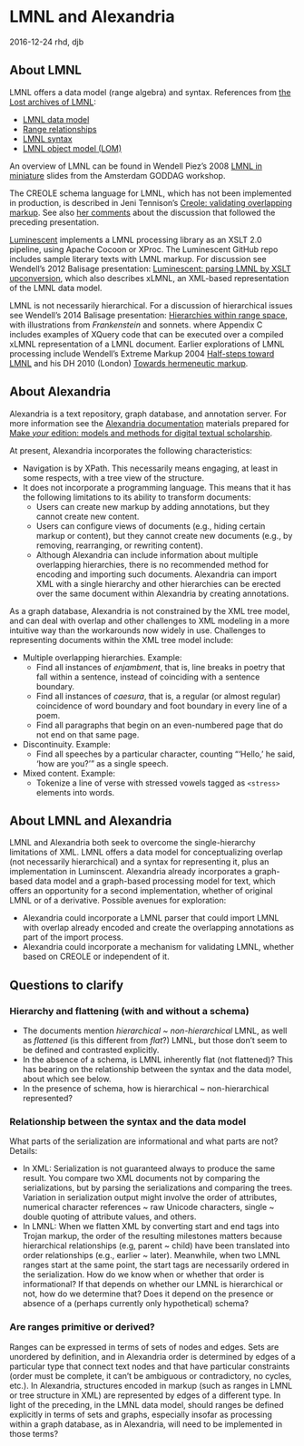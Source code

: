 # LMNL and Alexandria

2016-12-24 rhd, djb

## About LMNL

LMNL offers a data model (range algebra) and syntax. References from [the Lost archives of LMNL](http://lmnl-markup.org/specs/):

* [LMNL data model](http://lmnl-markup.org/specs/archive/LMNL_data_model.xhtml)
* [Range relationships](http://lmnl-markup.org/specs/archive/Range_relationships.xhtml)
* [LMNL syntax](http://lmnl-markup.org/specs/archive/LMNL_syntax.xhtml)
* [LMNL object model (LOM)](http://lmnl-markup.org/specs/archive/LOM.xhtml)

An overview of LMNL can be found in Wendell Piez’s 2008 [LMNL in miniature](http://piez.org/wendell/LMNL/Amsterdam2008/presentation-slides.html) slides from the Amsterdam GODDAG workshop.

The CREOLE schema language for LMNL, which has not been implemented in production, is described in Jeni Tennison’s [Creole: validating overlapping markup](http://www.princexml.com/howcome/2007/xtech/papers/output/0077-30/index.xhtml). See also [her comments](http://www.jenitennison.com/2007/05/16/xtech-creole-presentation-fallout.html) about the discussion that followed the preceding presentation.

[Luminescent](https://github.com/wendellpiez/Luminescent) implements a LMNL processing library as an XSLT 2.0 pipeline, using Apache Cocoon or XProc. The Luminescent GitHub repo includes sample literary texts with LMNL markup. For discussion see Wendell’s 2012 Balisage presentation: [Luminescent: parsing LMNL by XSLT upconversion](http://balisage.net/Proceedings/vol8/html/Piez01/BalisageVol8-Piez01.html), which also describes xLMNL, an XML-based representation of the LMNL data model.

LMNL is not necessarily hierarchical. For a discussion of hierarchical issues see Wendell’s 2014 Balisage presentation: [Hierarchies within range space](http://balisage.net/Proceedings/vol13/html/Piez01/BalisageVol13-Piez01.html), with illustrations from _Frankenstein_ and sonnets. where Appendix C includes examples of XQuery code that can be executed over a compiled xLMNL representation of a LMNL document. Earlier explorations of LMNL processing include Wendell’s Extreme Markup 2004 [Half-steps toward LMNL](http://www.piez.org/wendell/papers/LMNL-halfsteps.pdf) and his DH 2010 (London) [Towards hermeneutic markup](http://www.piez.org/wendell/papers/dh2010/index.html). 

## About Alexandria

Alexandria is a text repository, graph database, and annotation server. For more information see the [Alexandria documentation](https://github.com/Pittsburgh-NEH-Institute/Institute-Materials-2017/blob/master/alexandria/alexandria_documentation.md) materials prepared for [Make _your_ edition: models and methods for digital textual scholarship](https://github.com/Pittsburgh-NEH-Institute/Institute-Materials-2017).

At present, Alexandria incorporates the following characteristics:

* Navigation is by XPath. This necessarily means engaging, at least in some respects, with a tree view of the structure.
* It does not incorporate a programming language. This means that it has the following limitations to its ability to transform documents:
	* Users can create new markup by adding annotations, but they cannot create new content.
	* Users can configure views of documents (e.g., hiding certain markup or content), but they cannot create new documents (e.g., by removing, rearranging, or rewriting content).
	* Although Alexandria can include information about multiple overlapping hierarchies, there is no recommended method for encoding and importing such documents. Alexandria can import XML with a single hierarchy and other hierarchies can be erected over the same document within Alexandria by creating annotations.

As a graph database, Alexandria is not constrained by the XML tree model, and can deal with overlap and other challenges to XML modeling in a more intuitive way than the workarounds now widely in use. Challenges to representing documents within the XML tree model include:

* Multiple overlapping hierarchies. Example:
	* Find all instances of _enjambment_, that is, line breaks in poetry that fall within a sentence, instead of coinciding with a sentence boundary.
	* Find all instances of _caesura_, that is, a regular (or almost regular) coincidence of word boundary and foot boundary in every line of a poem.
	* Find all paragraphs that begin on an even-numbered page that do not end on that same page.
* Discontinuity. Example:
	* Find all speeches by a particular character, counting “‘Hello,’ he said, ‘how are you?’” as a single speech.
* Mixed content. Example:
	* Tokenize a line of verse with stressed vowels tagged as `<stress>` elements into words.

## About LMNL and Alexandria

LMNL and Alexandria both seek to overcome the single-hierarchy limitations of XML. LMNL offers a data model for conceptualizing overlap (not necessarily hierarchical) and a syntax for representing it, plus an implementation in Luminscent. Alexandria already incorporates a graph-based data model and a graph-based processing model for text, which offers an opportunity for a second implementation, whether of original LMNL or of a derivative. Possible avenues for exploration:

* Alexandria could incorporate a LMNL parser that could import LMNL with overlap already encoded and create the overlapping annotations as part of the import process.
* Alexandria could incorporate a mechanism for validating LMNL, whether based on CREOLE or independent of it.

## Questions to clarify

### Hierarchy and flattening (with and without a schema)

* The documents mention _hierarchical ~ non-hierarchical_ LMNL, as well as _flattened_ (is this different from _flat_?) LMNL, but those don’t seem to be defined and contrasted explicitly.
* In the absence of a schema, is LMNL inherently flat (not flattened)? This has bearing on the relationship between the syntax and the data model, about which see below.
* In the presence of schema, how is hierarchical ~ non-hierarchical represented?

### Relationship between the syntax and the data model

What parts of the serialization are informational and what parts are not? Details:

* In XML: Serialization is not guaranteed always to produce the same result. You compare two XML documents not by comparing the serializations, but by parsing the serializations and comparing the trees. Variation in serialization output might involve the order of attributes, numerical character references ~ raw Unicode characters, single ~ double quoting of attribute values, and others.
* In LMNL: When we flatten XML by converting start and end tags into Trojan markup, the order of the resulting milestones matters because hierarchical relationships (e.g, parent ~ child) have been translated into order relationships (e.g., earlier ~ later). Meanwhile, when two LMNL ranges start at the same point, the start tags are necessarily ordered in the serialization. How do we know when or whether that order is informational? If that depends on whether our LMNL is hierarchical or not, how do we determine that? Does it depend on the presence or absence of a (perhaps currently only hypothetical) schema?

### Are ranges primitive or derived?

Ranges can be expressed in terms of sets of nodes and edges. Sets are unordered by definition, and in Alexandria order is determined by edges of a particular type that connect text nodes and that have particular constraints (order must be complete, it can’t be ambiguous or contradictory, no cycles, etc.). In Alexandria, structures encoded in markup (such as ranges in LMNL or tree structure in XML) are represented by edges of a different type. In light of the preceding, in the LMNL data model, should ranges be defined explicitly in terms of sets and graphs, especially insofar as processing within a graph database, as in Alexandria, will need to be implemented in those terms?


